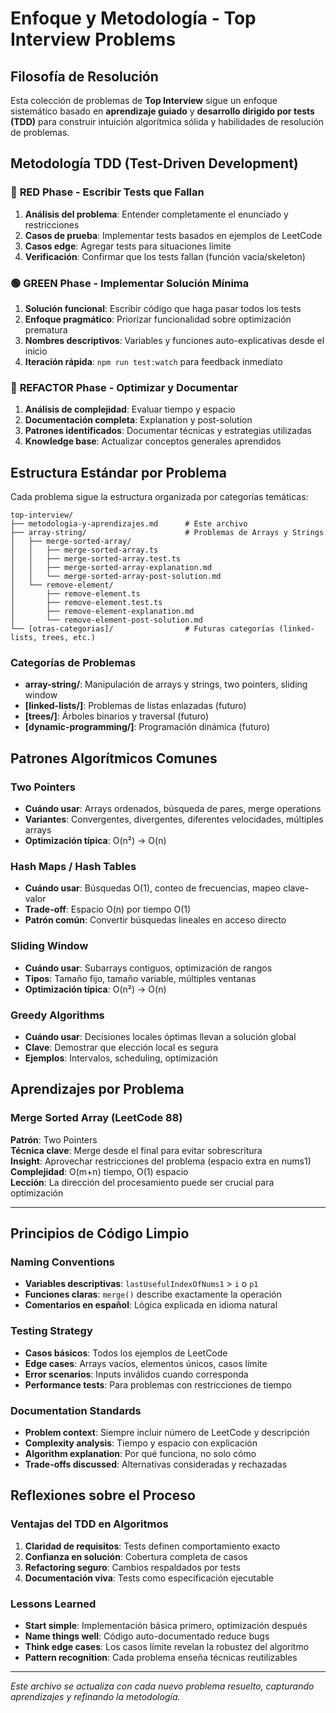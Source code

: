 # Enfoque y Metodología - Top Interview Problems

## Filosofía de Resolución

Esta colección de problemas de **Top Interview** sigue un enfoque sistemático basado en **aprendizaje guiado** y **desarrollo dirigido por tests (TDD)** para construir intuición algorítmica sólida y habilidades de resolución de problemas.

## Metodología TDD (Test-Driven Development)

### 🔴 **RED Phase - Escribir Tests que Fallan**

1. **Análisis del problema**: Entender completamente el enunciado y restricciones
2. **Casos de prueba**: Implementar tests basados en ejemplos de LeetCode
3. **Casos edge**: Agregar tests para situaciones límite
4. **Verificación**: Confirmar que los tests fallan (función vacía/skeleton)

### 🟢 **GREEN Phase - Implementar Solución Mínima**

1. **Solución funcional**: Escribir código que haga pasar todos los tests
2. **Enfoque pragmático**: Priorizar funcionalidad sobre optimización prematura
3. **Nombres descriptivos**: Variables y funciones auto-explicativas desde el inicio
4. **Iteración rápida**: `npm run test:watch` para feedback inmediato

### 🔵 **REFACTOR Phase - Optimizar y Documentar**

1. **Análisis de complejidad**: Evaluar tiempo y espacio
2. **Documentación completa**: Explanation y post-solution
3. **Patrones identificados**: Documentar técnicas y estrategias utilizadas
4. **Knowledge base**: Actualizar conceptos generales aprendidos

## Estructura Estándar por Problema

Cada problema sigue la estructura organizada por categorías temáticas:

```
top-interview/
├── metodologia-y-aprendizajes.md      # Este archivo
├── array-string/                      # Problemas de Arrays y Strings
│   ├── merge-sorted-array/
│   │   ├── merge-sorted-array.ts
│   │   ├── merge-sorted-array.test.ts
│   │   ├── merge-sorted-array-explanation.md
│   │   └── merge-sorted-array-post-solution.md
│   └── remove-element/
│       ├── remove-element.ts
│       ├── remove-element.test.ts
│       ├── remove-element-explanation.md
│       └── remove-element-post-solution.md
└── [otras-categorias]/                # Futuras categorías (linked-lists, trees, etc.)
```

### Categorías de Problemas

- **array-string/**: Manipulación de arrays y strings, two pointers, sliding window
- **[linked-lists/]**: Problemas de listas enlazadas (futuro)
- **[trees/]**: Árboles binarios y traversal (futuro)
- **[dynamic-programming/]**: Programación dinámica (futuro)

## Patrones Algorítmicos Comunes

### Two Pointers

- **Cuándo usar**: Arrays ordenados, búsqueda de pares, merge operations
- **Variantes**: Convergentes, divergentes, diferentes velocidades, múltiples arrays
- **Optimización típica**: O(n²) → O(n)

### Hash Maps / Hash Tables

- **Cuándo usar**: Búsquedas O(1), conteo de frecuencias, mapeo clave-valor
- **Trade-off**: Espacio O(n) por tiempo O(1)
- **Patrón común**: Convertir búsquedas lineales en acceso directo

### Sliding Window

- **Cuándo usar**: Subarrays contiguos, optimización de rangos
- **Tipos**: Tamaño fijo, tamaño variable, múltiples ventanas
- **Optimización típica**: O(n²) → O(n)

### Greedy Algorithms

- **Cuándo usar**: Decisiones locales óptimas llevan a solución global
- **Clave**: Demostrar que elección local es segura
- **Ejemplos**: Intervalos, scheduling, optimización

## Aprendizajes por Problema

### Merge Sorted Array (LeetCode 88)

**Patrón**: Two Pointers  
**Técnica clave**: Merge desde el final para evitar sobrescritura  
**Insight**: Aprovechar restricciones del problema (espacio extra en nums1)  
**Complejidad**: O(m+n) tiempo, O(1) espacio  
**Lección**: La dirección del procesamiento puede ser crucial para optimización

---

## Principios de Código Limpio

### Naming Conventions

- **Variables descriptivas**: `lastUsefulIndexOfNums1` > `i` o `p1`
- **Funciones claras**: `merge()` describe exactamente la operación
- **Comentarios en español**: Lógica explicada en idioma natural

### Testing Strategy

- **Casos básicos**: Todos los ejemplos de LeetCode
- **Edge cases**: Arrays vacíos, elementos únicos, casos límite
- **Error scenarios**: Inputs inválidos cuando corresponda
- **Performance tests**: Para problemas con restricciones de tiempo

### Documentation Standards

- **Problem context**: Siempre incluir número de LeetCode y descripción
- **Complexity analysis**: Tiempo y espacio con explicación
- **Algorithm explanation**: Por qué funciona, no solo cómo
- **Trade-offs discussed**: Alternativas consideradas y rechazadas

## Reflexiones sobre el Proceso

### Ventajas del TDD en Algoritmos

1. **Claridad de requisitos**: Tests definen comportamiento exacto
2. **Confianza en solución**: Cobertura completa de casos
3. **Refactoring seguro**: Cambios respaldados por tests
4. **Documentación viva**: Tests como especificación ejecutable

### Lessons Learned

- **Start simple**: Implementación básica primero, optimización después
- **Name things well**: Código auto-documentado reduce bugs
- **Think edge cases**: Los casos límite revelan la robustez del algoritmo
- **Pattern recognition**: Cada problema enseña técnicas reutilizables

---

_Este archivo se actualiza con cada nuevo problema resuelto, capturando aprendizajes y refinando la metodología._

